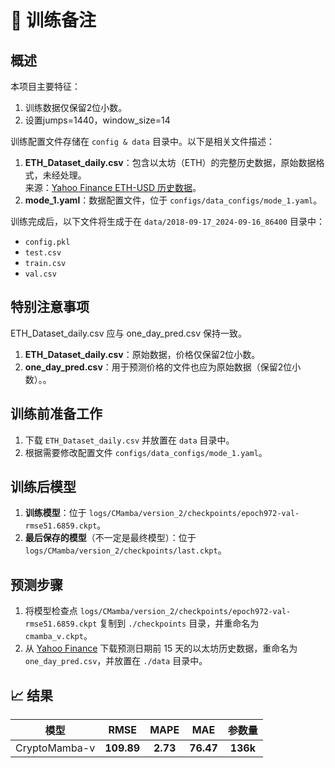 # 🚀 训练备注

## 概述

本项目主要特征：
1. 训练数据仅保留2位小数。
2. 设置jumps=1440，window_size=14

训练配置文件存储在 `config & data` 目录中。以下是相关文件描述：
1. **ETH_Dataset_daily.csv**：包含以太坊（ETH）的完整历史数据，原始数据格式，未经处理。  
   来源：[Yahoo Finance ETH-USD 历史数据](https://finance.yahoo.com/quote/ETH-USDdatasethistory/)。
2. **mode_1.yaml**：数据配置文件，位于 `configs/data_configs/mode_1.yaml`。

训练完成后，以下文件将生成于在 `data/2018-09-17_2024-09-16_86400` 目录中：
- `config.pkl`
- `test.csv`
- `train.csv`
- `val.csv`

## 特别注意事项

ETH_Dataset_daily.csv 应与 one_day_pred.csv 保持一致。  
1. **ETH_Dataset_daily.csv**：原始数据，价格仅保留2位小数。  
2. **one_day_pred.csv**：用于预测价格的文件也应为原始数据（保留2位小数）。。

## 训练前准备工作

1. 下载 `ETH_Dataset_daily.csv` 并放置在 `data` 目录中。  
2. 根据需要修改配置文件 `configs/data_configs/mode_1.yaml`。

## 训练后模型

1. **训练模型**：位于 `logs/CMamba/version_2/checkpoints/epoch972-val-rmse51.6859.ckpt`。  
2. **最后保存的模型**（不一定是最终模型）：位于 `logs/CMamba/version_2/checkpoints/last.ckpt`。

## 预测步骤

1. 将模型检查点 `logs/CMamba/version_2/checkpoints/epoch972-val-rmse51.6859.ckpt` 复制到 `./checkpoints` 目录，并重命名为 `cmamba_v.ckpt`。  
2. 从 [Yahoo Finance](https://finance.yahoo.com/quote/ETH-USD/history/) 下载预测日期前 15 天的以太坊历史数据，重命名为 `one_day_pred.csv`，并放置在 `./data` 目录中。

## 📈 结果

<div align="center">

| 模型 | RMSE | MAPE | MAE | 参数量 |
| :--: | :--: | :--: | :--: |  :--: |
| CryptoMamba-v | **109.89** | **2.73** | **76.47** | **136k** |

</div>
